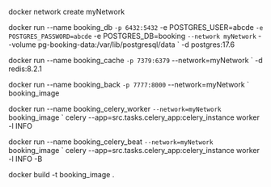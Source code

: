 docker network create myNetwork

docker run --name booking_db `
    -p 6432:5432 `
    -e POSTGRES_USER=abcde `
    -e POSTGRES_PASSWORD=abcde `
    -e POSTGRES_DB=booking `
    --network myNetwork `
    --volume pg-booking-data:/var/lib/postgresql/data `
    -d postgres:17.6

docker run --name booking_cache `
    -p 7379:6379 `
    --network=myNetwork `
    -d redis:8.2.1

docker run --name booking_back `
    -p 7777:8000 `
    --network=myNetwork `
    booking_image


docker run --name booking_celery_worker `
    --network=myNetwork `
    booking_image `
    celery --app=src.tasks.celery_app:celery_instance worker -l INFO


docker run --name booking_celery_beat `
    --network=myNetwork `
    booking_image `
    celery --app=src.tasks.celery_app:celery_instance worker -l INFO -B


docker build -t booking_image .